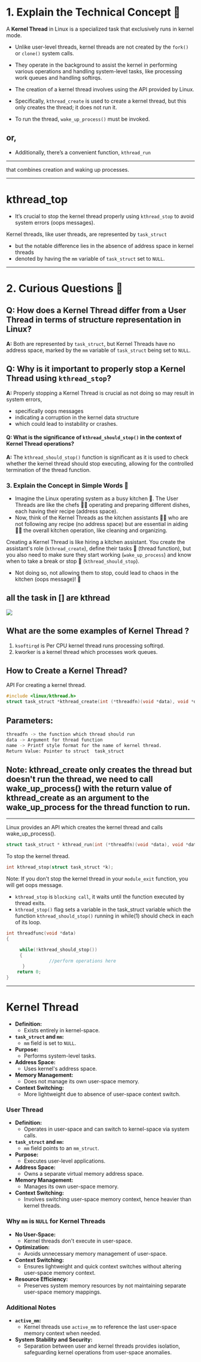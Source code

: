# 1. Explain the Technical Concept 📘

A **Kernel Thread** in Linux is a specialized task that exclusively runs in kernel mode. 

- Unlike user-level threads, kernel threads are not created by the `fork()` or `clone()` system calls. 
- They operate in the background to assist the kernel in performing various operations and handling system-level tasks, like processing work queues and handling softirqs.

- The creation of a kernel thread involves using the API provided by Linux. 
- Specifically, `kthread_create` is used to create a kernel thread, but this only creates the thread; it does not run it. 
- To run the thread, `wake_up_process()` must be invoked. 

## or,
- Additionally, there’s a convenient function, `kthread_run`

---

 that combines creation and waking up processes. 

---

# kthread_top
- It’s crucial to stop the kernel thread properly using `kthread_stop` to avoid system errors (oops messages).

Kernel threads, like user threads, are represented by `task_struct`
 -  but the notable difference lies in the absence of address space in kernel threads
 -  denoted by having the `mm` variable of `task_struct` set to `NULL`.
---
# 2. Curious Questions 🤔

## Q: How does a Kernel Thread differ from a User Thread in terms of structure representation in Linux?
**A:** Both are represented by `task_struct`, but Kernel Threads have no address space, marked by the `mm` variable of `task_struct` being set to `NULL`.

## Q: Why is it important to properly stop a Kernel Thread using `kthread_stop`?
**A:** Properly stopping a Kernel Thread is crucial as not doing so may result in system errors, 
- specifically oops messages
-  indicating a corruption in the kernel data structure 
- which could lead to instability or crashes.

#### Q: What is the significance of `kthread_should_stop()` in the context of Kernel Thread operations?
**A:** The `kthread_should_stop()` function is significant as it is used to check whether the kernel thread should stop executing, allowing for the controlled termination of the thread function.

### 3. Explain the Concept in Simple Words 🌟
- Imagine the Linux operating system as a busy kitchen 🍳. The User Threads are like the chefs 👨‍🍳 operating and preparing different dishes, each having their recipe (address space). 
- Now, think of the Kernel Threads as the kitchen assistants 👨‍🍳 who are not following any recipe (no address space) but are essential in aiding 🧑‍🔧 the overall kitchen operation, like cleaning and organizing.

Creating a Kernel Thread is like hiring a kitchen assistant. You create the assistant's role (`kthread_create`), define their tasks 📝 (thread function), but you also need to make sure they start working (`wake_up_process`) and know when to take a break or stop 🛑 (`kthread_should_stop`).

- Not doing so, not allowing them to stop, could lead to chaos in the kitchen (oops message)! 🚨


## all the task in [] are kthread
![](./Screenshot%20from%202023-09-26%2021-15-43.png)


## What are the some examples of Kernel Thread ?

1. `ksoftirqd` is Per CPU kernel thread runs processing softirqd.
2. kworker is a kernel thread which processes work queues.

## How to Create a Kernel Thread?


API For creating a kernel thread.
```C
#include <linux/kthread.h>
struct task_struct *kthread_create(int (*threadfn)(void *data), void *data, const char name[], ...)
```

## Parameters:

```bash
threadfn -> the function which thread should run
data -> Argument for thread function
name -> Printf style format for the name of kernel thread.
Return Value: Pointer to struct  task_struct
```

## Note: **kthread_create** only creates the thread but doesn't run the thread, we need to call **wake_up_process()** with the return value of **kthread_create** as an argument to the wake_up_process for the thread function to run.

---

Linux provides an API which creates the kernel thread and calls wake_up_process().

```C
struct task_struct * kthread_run(int (*threadfn)(void *data), void *data, const char name[], ...)
```

To stop the kernel thread.

```C
int kthread_stop(struct task_struct *k);
```

Note: If you don't stop the kernel thread in your `module_exit` function, you will get oops message.

- `kthread_stop` is `blocking call`, it waits until the function executed by thread exits. 
- `kthread_stop()` flag sets a variable in the task_struct variable which the function  `kthread_should_stop()` running in while(1) should check in each of its loop.

```C
int threadfunc(void *data)
{

     while(!kthread_should_stop())
     {
                //perform operations here
      }
	return 0;
}
```
---

# Kernel Thread
- **Definition:**
  - Exists entirely in kernel-space.
- **`task_struct` and `mm`:**
  - `mm` field is set to `NULL`.
- **Purpose:**
  - Performs system-level tasks.
- **Address Space:**
  - Uses kernel's address space.
- **Memory Management:**
  - Does not manage its own user-space memory.
- **Context Switching:**
  - More lightweight due to absence of user-space context switch.

### User Thread
- **Definition:**
  - Operates in user-space and can switch to kernel-space via system calls.
- **`task_struct` and `mm`:**
  - `mm` field points to an `mm_struct`.
- **Purpose:**
  - Executes user-level applications.
- **Address Space:**
  - Owns a separate virtual memory address space.
- **Memory Management:**
  - Manages its own user-space memory.
- **Context Switching:**
  - Involves switching user-space memory context, hence heavier than kernel threads.

### Why `mm` is `NULL` for Kernel Threads
- **No User-Space:**
  - Kernel threads don't execute in user-space.
- **Optimization:**
  - Avoids unnecessary memory management of user-space.
- **Context Switching:**
  - Ensures lightweight and quick context switches without altering user-space memory context.
- **Resource Efficiency:**
  - Preserves system memory resources by not maintaining separate user-space memory mappings.

### Additional Notes
- **`active_mm`:**
  - Kernel threads use `active_mm` to reference the last user-space memory context when needed.
- **System Stability and Security:**
  - Separation between user and kernel threads provides isolation, safeguarding kernel operations from user-space anomalies.